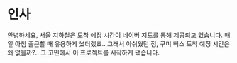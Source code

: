 # 인사
안녕하세요, 서울 지하철은 도착 예정 시간이 네이버 지도를 통해 제공되고 있습니다.
매일 아침 출근할 때 유용하게 썼더랬죠..
그래서 아쉬웠던 점, 구미 버스 도착 예정 시간은 왜 없을까?.. 그 고민에서 이 프로젝트를 시작하게 됐습니다.
